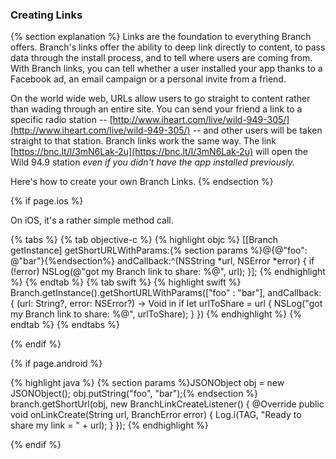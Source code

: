 ### Creating Links

{% section explanation %}
Links are the foundation to everything Branch offers. Branch's links offer the ability to deep link directly to content, to pass data through the install process, and to tell where users are coming from. With Branch links, you can tell whether a user installed your app thanks to a Facebook ad, an email campaign or a personal invite from a friend.

On the world wide web, URLs allow users to go straight to content rather than wading through an entire site. You can send your friend a link to a specific radio station -- [http://www.iheart.com/live/wild-949-305/](http://www.iheart.com/live/wild-949-305/) -- and other users will be taken straight to that station. Branch links work the same way. The link [https://bnc.lt/l/3mN6Lak-2u](https://bnc.lt/l/3mN6Lak-2u) will open the Wild 94.9 station *even if you didn't have the app installed previously.*

Here's how to create your own Branch Links.
{% endsection %}

<!--- iOS -->
{% if page.ios %}

On iOS, it's a rather simple method call.

{% tabs %}
{% tab objective-c %}
{% highlight objc %}
[[Branch getInstance] getShortURLWithParams:{% section params %}@{@"foo": @"bar"}{%endsection%} andCallback:^(NSString *url, NSError *error) {
    if (!error) NSLog(@"got my Branch link to share: %@", url);
}];
{% endhighlight %}
{% endtab %}
{% tab swift %}
{% highlight swift %}
Branch.getInstance().getShortURLWithParams(["foo" : "bar"], andCallback: { (url: String?, error: NSError?) -> Void in
    if let urlToShare = url {
        NSLog("got my Branch link to share: %@", urlToShare);
    }
})
{% endhighlight %}
{% endtab %}
{% endtabs %}

{% endif %}
<!--- /iOS -->


<!--- Android -->
{% if page.android %}

{% highlight java %}
{% section params %}JSONObject obj = new JSONObject(); obj.putString("foo", "bar");{% endsection %}
branch.getShortUrl(obj, new BranchLinkCreateListener() {
	@Override
	public void onLinkCreate(String url, BranchError error) {
		Log.i(TAG, "Ready to share my link = " + url);
	}
});
{% endhighlight %}

{% endif %}
<!--- /Android -->
